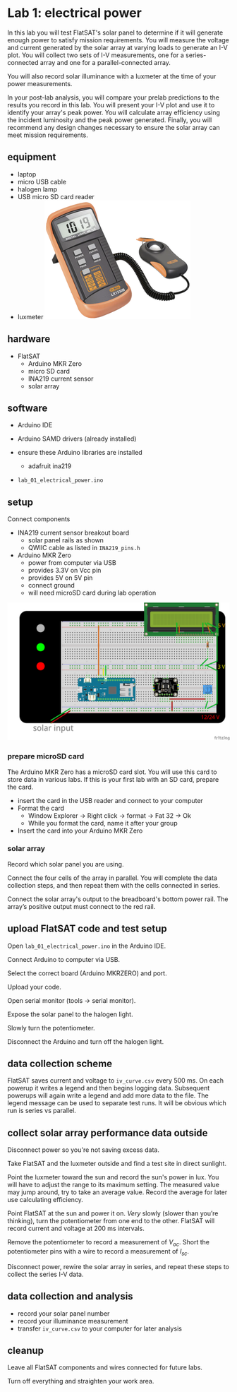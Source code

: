 # Lab 1: electrical power

In this lab you will test FlatSAT's solar panel to determine if it will generate enough power to satisfy mission requirements. You will measure the voltage and current generated by the solar array at varying loads to generate an I-V plot. You will collect two sets of I-V measurements, one for a series-connected array and one for a parallel-connected array. 

You will also record solar illuminance with a luxmeter at the time of your power measurements. 

In your post-lab analysis, you will compare your prelab predictions to the results you record in this lab. You will present your I-V plot and use it to identify your array's peak power. You will calculate array efficiency using the incident luminosity and the peak power generated. Finally, you will recommend any design changes necessary to ensure the solar array can meet mission requirements.



## equipment

- laptop
- micro USB cable
- halogen lamp
- USB micro SD card reader
- luxmeter
  ![luxmeter](sources/luxmeter.png)

## hardware

- FlatSAT
  - Arduino MKR Zero
  - micro SD card
  - INA219 current sensor
  - solar array

## software

- Arduino IDE
- Arduino SAMD drivers (already installed)
- ensure these Arduino libraries are installed
  - adafruit ina219
  
- `lab_01_electrical_power.ino`



## setup

Connect components

- INA219 current sensor breakout board
  - solar panel rails as shown
  - QWIIC cable as listed in `INA219_pins.h`
- Arduino MKR Zero
  - power from computer via USB
  - provides 3.3V on Vcc pin
  - provides 5V on 5V pin
  - connect ground
  - will need microSD card during lab operation

![wiring diagram](../../fritzing_diagrams/electrical_bb.svg)

### prepare microSD card

The Arduino MKR Zero has a microSD card slot. You will use this card to store data in various labs. If this is your first lab with an SD card, prepare the card. 

- insert the card in the USB reader and connect to your computer
- Format the card
  - Window Explorer -> Right click -> format -> Fat 32 -> Ok
  - While you format the card, name it after your group
- Insert the card into your Arduino MKR Zero

### solar array

Record which solar panel you are using. 

Connect the four cells of the array in parallel. You will complete the data collection steps, and then repeat them with the cells connected in series.

Connect the solar array's output to the breadboard's bottom power rail. The array’s positive output must connect to the red rail. 

## upload FlatSAT code and test setup

Open `lab_01_electrical_power.ino` in the Arduino IDE. 

Connect Arduino to computer via USB. 

Select the correct board (Arduino MKRZERO) and port. 

Upload your code. 

Open serial monitor (tools -> serial monitor).

Expose the solar panel to the halogen light. 

Slowly turn the potentiometer.

Disconnect the Arduino and turn off the halogen light. 

## data collection scheme

FlatSAT saves current and voltage to `iv_curve.csv` every 500 ms. On each powerup it writes a legend and then begins logging data. Subsequent powerups will again write a legend and add more data to the file. The legend message can be used to separate test runs. It will be obvious which run is series vs parallel. 

## collect solar array performance data outside

Disconnect power so you're not saving excess data. 

Take FlatSAT and the luxmeter outside and find a test site in direct sunlight. 

Point the luxmeter toward the sun and record the sun's power in lux. You will have to adjust the range to its maximum setting. The measured value may jump around, try to take an average value. Record the average for later use calculating efficiency. 

Point FlatSAT at the sun and power it on. *Very* slowly (slower than you’re thinking), turn the potentiometer from one end to the other. FlatSAT will record current and voltage at 200 ms intervals. 

Remove the potentiometer to record a measurement of $V_{oc}$. Short the potentiometer pins with a wire to record a measurement of $I_{sc}$. 

Disconnect power, rewire the solar array in series, and repeat these steps to collect the series I-V data. 

## data collection and analysis

- record your solar panel number
- record your illuminance measurement
- transfer `iv_curve.csv` to your computer for later analysis

## cleanup

Leave all FlatSAT components and wires connected for future labs. 

Turn off everything and straighten your work area. 

